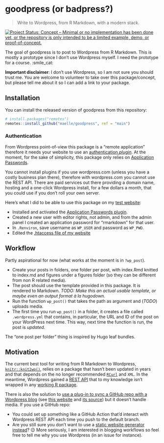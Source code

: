 
<!-- README.md is generated from README.Rmd. Please edit that file -->

# goodpress (or badpress?)

> Write to Wordpress, from R Markdown, with a modern stack.

<!-- badges: start -->

[![Project Status: Concept – Minimal or no implementation has been done
yet, or the repository is only intended to be a limited example, demo,
or
proof-of-concept.](https://www.repostatus.org/badges/latest/concept.svg)](https://www.repostatus.org/#concept)
<!-- badges: end -->

The goal of goodpress is to post to Wordpress from R Markdown. This is
mostly a prototype since I don’t use Wordpress myself. I need the
prototype for a course. :smile\_cat:

**Important disclaimer**: I don’t use Wordpress, so I am not sure you
should trust me. You are welcome to volunteer to take over this
package/concept, but please tell me about it so I can add a link to your
package.

## Installation

You can install the released version of goodpress from this repository:

``` r
# install.packages("remotes")
remotes::install_github("maelle/goodpress", ref = "main")
```

### Authentication

From Wordpress point-of-view this package is a “remote application”
therefore it needs your website to use an [authentication
*plugin*](https://developer.wordpress.org/rest-api/using-the-rest-api/authentication/#authentication-plugins).
At the moment, for the sake of simplicity, this package only relies on
[Application
Passwords](https://wordpress.org/plugins/application-passwords/).

You cannot install plugins if you use wordpress.com (unless you have a
costly business plan there), therefore with wordpress.com you cannot use
the REST API. There are paid services out there providing a domain name,
hosting and a one-click Wordpress install, for a few dollars a month,
that you could use if you don’t roll your own server.

Here’s what I did to be able to use this package on my [test
website](https://rmd-wordpress.eu/):

  - Installed and activated the [Application Passwords
    plugin](https://wordpress.org/plugins/application-passwords/).
  - Created a new user with editor rights, not admin, and from the admin
    panel I created an application password for “rmarkdown” for that
    user.
  - In `.Renviron`, save username as `WP_USER` and password as `WP_PWD`.
  - Edited the [.htaccess file of my
    website](https://github.com/georgestephanis/application-passwords/wiki/Basic-Authorization-Header----Missing)

## Workflow

Partly aspirational for now (what works at the moment is in `?wp_post`).

  - Create your posts in folders, one folder per post, with index.Rmd
    knitted to index.md and figures under a figures folder (so they can
    be different from non R related media).
  - The post should use the template provided in this package. It is
    rendered to Markdown. *TODO: Make this an actual usable template, or
    maybe even an output format à la hugodown.*
  - Run the function `wp_post()` that takes the path as argument and
    (*TODO*) uploads media.
  - The first time you run `wp_post()` in a folder, it creates a file
    called `.wordpress.yml` that contains, in particular, the URL and ID
    of the post on your WordPress next time. This way, next time the
    function is run, the post is *updated*.

The “one post per folder” thing is inspired by Hugo leaf bundles.

## Motivation

The current best tool for writing from R Markdown to Wordpress,
[`knitr::knit2wp()`](http://tobiasdienlin.com/2019/03/08/how-to-publish-a-blog-post-on-wordpress-using-rmarkdown/),
relies on a package that hasn’t been updated in years and that depends
on the no longer recommended
[`RCurl`](https://frie.codes/curl-vs-rcurl/) and `XML`. In the meantime,
Wordpress gained a [REST API](https://developer.wordpress.org/rest-api/)
that to my knowledge isn’t wrapped in any [working R
package](https://github.com/jaredlander/wordpressr).

There is also the solution to [use a plug-in to sync a GitHub repo with
a Wordpress blog](https://github.com/mAAdhaTTah/wordpress-github-sync/)
(see [this website](https://abcdr.thinkr.fr/soumettre-un-article/) and
[its source](https://github.com/ThinkR-open/abcdR)) but it doesn’t
handle media. If you use a GitHub repo:

  - You could set up something like a GitHub Action that’d interact with
    Wordpress REST API each time you push to the default branch.
  - Are you still sure you don’t want to use a [static website generator
    instead](https://gohugo.io/tools/migrations/)? :wink: More
    seriously, I am interested in blogging workflows so feel free to
    tell me why you use Wordpress (in an issue for instance).
